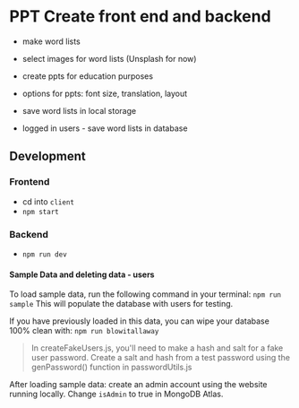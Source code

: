 # PPT Create front end and backend

- make word lists
- select images for word lists (Unsplash for now)
- create ppts for education purposes
- options for ppts: font size, translation, layout

- save word lists in local storage
- logged in users - save word lists in database

## Development

### Frontend

- cd into `client`
- `npm start`

### Backend

- `npm run dev`

#### Sample Data and deleting data - users

To load sample data, run the following command in your terminal:
`npm run sample`
This will populate the database with users for testing.

If you have previously loaded in this data, you can wipe your database 100% clean with:
`npm run blowitallaway`

> In createFakeUsers.js, you'll need to make a hash and salt for a fake user password. Create a salt and hash from a test password using the genPassword() function in passwordUtils.js

After loading sample data: create an admin account using the website running locally. Change `isAdmin` to true in MongoDB Atlas.
